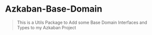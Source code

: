 # Azkaban-Base-Domain

> This is a Utils Package to Add some Base Domain Interfaces and Types to my Azkaban Project